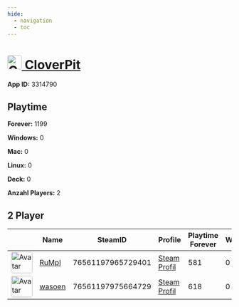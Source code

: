 ```yaml
---
hide:
  - navigation
  - toc
---
```

#  <a href="https://steamdb.info/app/3314790"><img src="https://media.steampowered.com/steamcommunity/public/images/apps/3314790/93fcc4d2c3798356f019f030e7599dc13bd6a95a.jpg" alt="CloverPit" style="width:32px;height:32px;border-radius:4px;" /> CloverPit</a>

**App ID:** 3314790

## Playtime

**Forever:** 1199

**Windows:** 0

**Mac:** 0

**Linux:** 0

**Deck:** 0

**Anzahl Players:** 2
## 2 Player

<table id="charts-table" class="display" style="width:100%">
            <thead>
                <tr>
                    <th></th>
                    <th>Name</th>
                    <th>SteamID</th>
                    <th>Profile</th>
                    <th>Playtime Forever</th>
                    <th>Windows</th>
                    <th>Mac</th>
                    <th>Linux</th>
                    <th>Deck</th>
                    <th>Last Played</th>
                    <th>Playtime 2 Weeks</th>
                </tr>
            </thead>
            <tbody>
        <tr>
<td><a href="https://steamcommunity.com/profiles/76561197965729401/" target="_blank"><img src="https://avatars.steamstatic.com/3f006227f5d26fb37941b0a23adb7fafc72530ad_full.jpg" alt="Avatar" style="width:48px;height:48px;border-radius:4px;"></a></td><td><a href="/player/76561197965729401">RuMpI</a></td><td>76561197965729401</td><td><a href="https://steamcommunity.com/profiles/76561197965729401/" target="_blank">Steam Profil</a></td><td>581</td><td>0</td><td>0</td><td>0</td><td>0</td><td>0</td><td>581</td></tr>
<tr>
<td><a href="https://steamcommunity.com/id/wasoen/" target="_blank"><img src="https://avatars.steamstatic.com/8ee1103f621f0eae96cb5008ec3253703ac256ae_full.jpg" alt="Avatar" style="width:48px;height:48px;border-radius:4px;"></a></td><td><a href="/player/76561197975664729">wasoen</a></td><td>76561197975664729</td><td><a href="https://steamcommunity.com/id/wasoen/" target="_blank">Steam Profil</a></td><td>618</td><td>0</td><td>0</td><td>0</td><td>0</td><td>0</td><td></td></tr>
</tbody>
</table>
